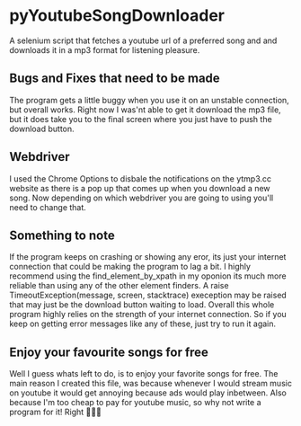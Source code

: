 # pyYoutubeSongDownloader
A selenium script that fetches a youtube url of a preferred song and and downloads it in a mp3 format for listening pleasure. 


## Bugs and Fixes that need to be made

The program gets a little buggy when you use it on an unstable connection, but overall works. Right now I was'nt able to get it 
download the mp3 file, but it does take you to the final screen where you just have to push the download button.

## Webdriver
I used the Chrome Options to disbale the notifications on the ytmp3.cc website as there is a pop up that comes up when you download
a new song.
Now depending on which webdriver you are going to using you'll need to change that.


## Something to note

If the program keeps on crashing or showing any eror, its just your internet connection that could be making the program to lag
a bit. I highly recommend using the find_element_by_xpath in my oponion its much more reliable than using any of the other 
element finders. A raise TimeoutException(message, screen, stacktrace) exeception may be raised that may just be the
download button waiting to load. Overall this whole program highly relies on the strength of your internet connection. So if 
you keep on getting error messages like any of these, just try to run it again.

## Enjoy your favourite songs for free

Well I guess whats left to do, is to enjoy your favorite songs for free. The main reason I created this file, was because whenever
I would stream music on youtube it would get annoying because ads would play inbetween. Also because I'm too cheap to pay for 
youtube music, so why not write a program for it! Right 🤷🏽‍♂️
